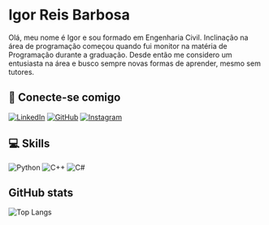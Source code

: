 # Igor Reis Barbosa

Olá, meu nome é Igor e sou formado em Engenharia Civil. Inclinação na área de programação começou quando fui monitor na matéria de Programação durante a graduação. Desde então me considero um entusiasta na área e busco sempre novas formas de aprender, mesmo sem tutores. 

## 🔗 Conecte-se comigo

[![LinkedIn](https://img.shields.io/badge/LinkedIn-000?style=for-the-badge&logo=linkedin&logoColor=0E76A8)](https://www.linkedin.com/in/igor-reis-barbosa-4412901b4/)
[![GitHub](https://img.shields.io/badge/GitHub-000?style=for-the-badge&logo=github&logoColor=30A3DC)](https://github.com/Igor-Wolf)
[![Instagram](https://img.shields.io/badge/Instagram-708090?style=for-the-badge&logo=instagram)](https://www.instagram.com/igorreisbarbosa/) 

## 💻 Skills

![Python](https://img.shields.io/badge/Python-000?style=for-the-badge&logo=python)
![C++](https://img.shields.io/badge/C%2B%2B-000?style=for-the-badge&logo=c%2B%2B&logoColor=00599C)
![C#](https://img.shields.io/badge/C%23-000?style=for-the-badge&logo=c-sharp&logoColor=823085)

## GitHub stats

![Top Langs](https://github-readme-stats-git-masterrstaa-rickstaa.vercel.app/api/top-langs/?username=Igor-Wolf&_langs_count=8_bg_color=000&border_color=30A3DC&title_color=E94D5F&text_color=FFF)
